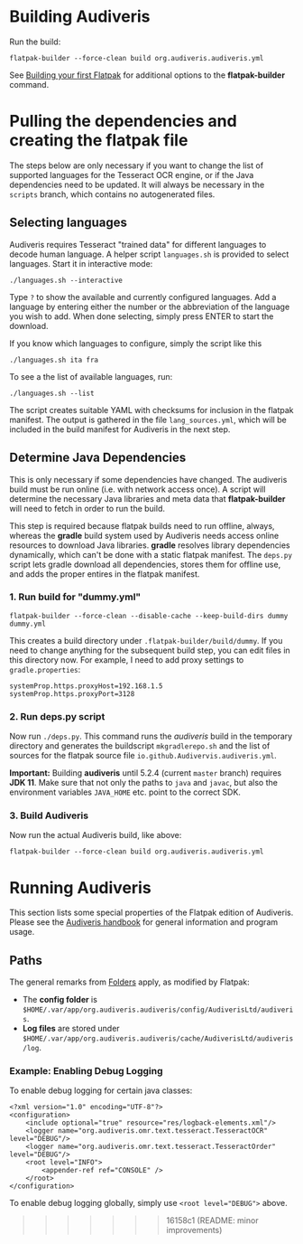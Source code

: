 # Building Audiveris

Run the build:

    flatpak-builder --force-clean build org.audiveris.audiveris.yml

See [Building your first Flatpak](https://docs.flatpak.org/en/latest/first-build.html)
for additional options to the **flatpak-builder** command.

# Pulling the dependencies and creating the flatpak file

The steps below are only necessary if you want to change the list
of supported languages for the Tesseract OCR engine, or if the Java
dependencies need to be updated. It will always be necessary in the `scripts`
branch, which contains no autogenerated files.

## Selecting languages

Audiveris requires Tesseract "trained data" for different languages to
decode human language. A helper script `languages.sh` is provided to select
languages. Start it in interactive mode:

    ./languages.sh --interactive

Type `?` to show the available and currently configured languages. Add a
language by entering  either the number
or the abbreviation of the language you wish to add. When done selecting,
simply press ENTER to start the download.

If you know which languages to configure, simply the script like this

	./languages.sh ita fra

To see a the list of available languages, run:

	./languages.sh --list

The script creates suitable YAML with checksums for inclusion in the flatpak
manifest. The output is gathered in the file `lang_sources.yml`, which will
be included in the build manifest for Audiveris in the next step.

## Determine Java Dependencies

This is only necessary if some dependencies have changed. The audiveris
build must be run online (i.e. with network access once). A script will
determine the necessary Java libraries and meta data that **flatpak-builder**
will need to fetch in order to run the build.

This step is required because flatpak builds need to run offline, always,
whereas the **gradle** build system used by Audiveris needs access online
resources to download Java libraries. **gradle** resolves library dependencies
dynamically, which can't be done with a static flatpak manifest. The `deps.py`
script lets gradle download all dependencies, stores them for offline use,
and adds the proper entires in the flatpak manifest.

### 1. Run build for "dummy.yml"

    flatpak-builder --force-clean --disable-cache --keep-build-dirs dummy dummy.yml

This creates a build directory under `.flatpak-builder/build/dummy`.
If you need to change anything for the subsequent build step, you can
edit files in this directory now. For example, I need to add proxy settings
to `gradle.properties`:

	systemProp.https.proxyHost=192.168.1.5
	systemProp.https.proxyPort=3128

### 2. Run deps.py script

Now run `./deps.py`. This command runs the *audiveris* build in the temporary
directory and generates the buildscript `mkgradlerepo.sh` and the list of sources
for the flatpak source file `io.github.Audivervis.audiveris.yml`.

**Important:** Building **audiveris** until 5.2.4 (current `master` branch)
requires **JDK 11**. Make sure that not only the paths to `java` and `javac`,
but also the environment variables `JAVA_HOME` etc. point to the correct SDK.

### 3. Build Audiveris

Now run the actual Audiveris build, like above:

    flatpak-builder --force-clean build org.audiveris.audiveris.yml

# Running Audiveris

This section lists some special properties of the Flatpak edition of
Audiveris. Please see the [Audiveris
handbook](https://audiveris.github.io/audiveris/_pages/handbook/) for general
information and program usage.

## Paths

The general remarks from
[Folders](https://audiveris.github.io/audiveris/_pages/folders/) apply, as
modified by Flatpak:

 * The **config folder** is
   `$HOME/.var/app/org.audiveris.audiveris/config/AudiverisLtd/audiveris`.
 * **Log files** are stored under
   `$HOME/.var/app/org.audiveris.audiveris/cache/AudiverisLtd/audiveris/log`.

### Example: Enabling Debug Logging

To enable debug logging for certain java classes:

    <?xml version="1.0" encoding="UTF-8"?>
    <configuration>
        <include optional="true" resource="res/logback-elements.xml"/>
        <logger name="org.audiveris.omr.text.tesseract.TesseractOCR" level="DEBUG"/>
        <logger name="org.audiveris.omr.text.tesseract.TesseractOrder" level="DEBUG"/>
        <root level="INFO">
            <appender-ref ref="CONSOLE" />
        </root>
    </configuration>

To enable debug logging globally, simply use `<root level="DEBUG">` above.
>>>>>>> 16158c1 (README: minor improvements)
